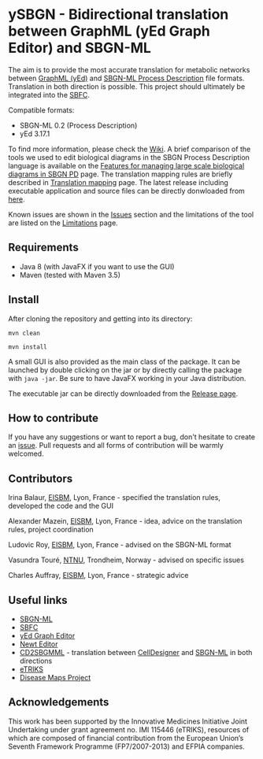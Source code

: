 # ySBGN - Bidirectional translation between GraphML (yEd Graph Editor) and SBGN-ML

The aim is to provide the most accurate translation for metabolic networks between [GraphML (yEd)](https://www.yworks.com/products/yed) and [SBGN-ML Process Description](https://sbgn.github.io/sbgn/) file formats. Translation in both direction is possible. This project should ultimately be integrated into the [SBFC](https://www.ebi.ac.uk/biomodels/tools/converters/).

Compatible formats:
 - SBGN-ML 0.2 (Process Description)
 - yEd 3.17.1

To find more information, please check the [Wiki](https://github.com/sbgn/ySBGN/wiki). A brief comparison of the tools we used to edit biological diagrams in the SBGN Process Description language is available on the [Features for managing large scale biological diagrams in SBGN PD](https://github.com/sbgn/ySBGN/wiki/Features-editor) page. The translation mapping rules are briefly described in [Translation mapping](https://github.com/sbgn/ySBGN/wiki/Translation-mapping) page. The latest release including executable application and source files can be directly donwloaded from [here](https://github.com/sbgn/ySBGN/releases).

Known issues are shown in the [Issues](https://github.com/sbgn/ySBGN/issues) section and the limitations of the tool are listed on the [Limitations](https://github.com/sbgn/ySBGN/wiki/Limitations) page.

## Requirements

 - Java 8 (with JavaFX if you want to use the GUI)
 - Maven (tested with Maven 3.5)

## Install

After cloning the repository and getting into its directory:

`mvn clean`

`mvn install`

A small GUI is also provided as the main class of the package. It can be launched by double clicking on the jar or by directly calling the package with `java -jar`. Be sure to have JavaFX working in your Java distribution.

The executable jar can be directly downloaded from the [Release page](https://github.com/sbgn/ySBGN/releases).

## How to contribute

If you have any suggestions or want to report a bug, don't hesitate to create an [issue](https://github.com/sbgn/ySBGN/issues). Pull requests and all forms of contribution will be warmly welcomed.

## Contributors

Irina Balaur, [EISBM](http://www.eisbm.org/), Lyon, France - specified the translation rules, developed the code and the GUI

Alexander Mazein, [EISBM](http://www.eisbm.org/), Lyon, France - idea, advice on the translation rules, project coordination

Ludovic Roy, [EISBM](http://www.eisbm.org/), Lyon, France - advised on the SBGN-ML format  

Vasundra Touré, [NTNU](https://www.ntnu.edu/about), Trondheim, Norway - advised on specific issues  

Charles Auffray, [EISBM](http://www.eisbm.org/), Lyon, France - strategic advice  

## Useful links

 - [SBGN-ML](https://github.com/sbgn/sbgn/wiki/SBGN_ML)
 - [SBFC](http://sbfc.sourceforge.net/mediawiki/index.php/Main_Page)
 - [yEd Graph Editor](https://www.yworks.com/products/yed)
 - [Newt Editor](http://web.newteditor.org/#)
 - [CD2SBGMML](https://github.com/royludo/cd2sbgnml) - translation between [CellDesigner](http://www.celldesigner.org/) and [SBGN-ML](https://github.com/sbgn/sbgn/wiki/SBGN_ML) in both directions
 - [eTRIKS](https://www.etriks.org/) 
 - [Disease Maps Project](http://disease-maps.org/) 

## Acknowledgements

This work has been supported by the Innovative Medicines Initiative Joint Undertaking under grant agreement no. IMI 115446 (eTRIKS), resources of which are composed of financial contribution from the European Union’s Seventh Framework Programme (FP7/2007-2013) and EFPIA companies.


